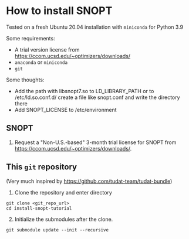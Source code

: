 # How to install SNOPT

Tested on a fresh Ubuntu 20.04 installation with `miniconda` for Python 3.9

Some requirements:
- A trial version license from https://ccom.ucsd.edu/~optimizers/downloads/
- `anaconda` or `miniconda`
- `git`

Some thoughts:
-  Add the path with libsnopt7.so to LD_LIBRARY_PATH or to /etc/ld.so.conf.d/ create a file like snopt.conf and write the directory there
- Add SNOPT_LICENSE to /etc/environment

## SNOPT

1. Request a "Non-U.S.-based" 3-month trial license for SNOPT from https://ccom.ucsd.edu/~optimizers/downloads/.

## This `git` repository
(Very much inspired by https://github.com/tudat-team/tudat-bundle)

1. Clone the repository and enter directory

```
git clone <git_repo_url>
cd install-snopt-tutorial
```

2. Initialize the submodules after the clone.

```
git submodule update --init --recursive
````


